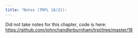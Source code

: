 ```yaml
---
title: "Notes (TRPL 18/21):
---
```


Did not take notes for this chapter, code is here:
https://github.com/johnchandlerburnham/trpl/tree/master/18
